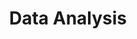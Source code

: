 ---
layout: posts_by_category
categories: data analysis
title: Data Analysis
permalink: /category/dataanalysis
---
